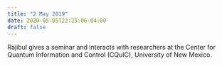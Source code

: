 ```yaml
---
title: "2 May 2019"
date: 2020-05-05T22:25:06-04:00
draft: false
---
```


Rajibul gives a seminar and interacts with researchers at the Center for Quantum Information and Control (CQuIC), University of New Mexico.
